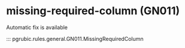 # missing-required-column (GN011)

Automatic fix is available

::: pgrubic.rules.general.GN011.MissingRequiredColumn
